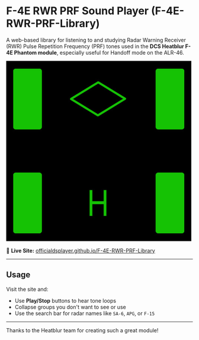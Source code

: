 # F-4E RWR PRF Sound Player (F-4E-RWR-PRF-Library)

A web-based library for listening to and studying Radar Warning Receiver (RWR) Pulse Repetition Frequency (PRF) tones used in the **DCS Heatblur F-4E Phantom module**, especially useful for Handoff mode on the ALR-46.

![icon](handoff_icon.jpg)

🔗 **Live Site:** [officialdsplayer.github.io/F-4E-RWR-PRF-Library](https://officialdsplayer.github.io/F-4E-RWR-PRF-Library/)

---

## Usage

Visit the site and:

- Use **Play/Stop** buttons to hear tone loops
- Collapse groups you don't want to see or use
- Use the search bar for radar names like `SA-6`, `APG`, or `F-15`

---

Thanks to the Heatblur team for creating such a great module!
